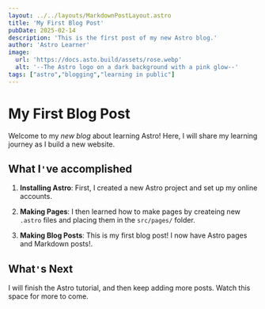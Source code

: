 ```yaml
---
layout: ../../layouts/MarkdownPostLayout.astro
title: 'My First Blog Post'
pubDate: 2025-02-14
description: 'This is the first post of my new Astro blog.'
author: 'Astro Learner'
image:
  url: 'https://docs.asto.build/assets/rose.webp'
  alt: '--The Astro logo on a dark background with a pink glow--'
tags: ["astro","blogging","learning in public"]
---
```

# My First Blog Post
Welcome to my _new blog_ about learning Astro! Here, I will share my learning journey as I build a new website.

## What I`'`ve accomplished

1. **Installing Astro**: First, I created a new Astro project and set up my online accounts.

2. **Making Pages**: I then learned how to make pages by createing new `.astro` files and placing them in the `src/pages/` folder.

3. **Making Blog Posts**: This is my first blog post! I now have Astro pages and Markdown posts!.

## What`'`s Next

I will finish the Astro tutorial, and then keep adding more posts. Watch this space for more to come.
